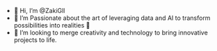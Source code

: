 - 👋 Hi, I’m @ZakiGll
- 👀 I’m Passionate about the art of leveraging data and AI to transform possibilities into realities 🚀
- 💞️ I’m looking to merge creativity and technology to bring innovative projects to life.

<!---
ZakiGll/ZakiGll is a ✨ special ✨ repository because its `README.md` (this file) appears on your GitHub profile.
You can click the Preview link to take a look at your changes.
--->
